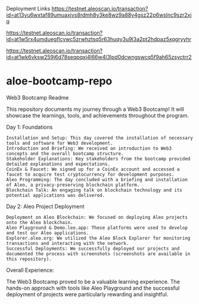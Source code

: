 Deployment Links
https://testnet.aleoscan.io/transaction?id=at13yu6wxtaf89umuaxjvs8rdmh8y3ke8wz9a88y4gsz22p6wslnc9szr2xjq

https://testnet.aleoscan.io/transaction?id=at1w5rx4umduegflcywc5zrwhztsq5r63huqy3u9l3a2pt2hdpaz5xqgryyhr

https://testnet.aleoscan.io/transaction?id=at1wk6vksw259j6d78seqpqxj4l66w4l3lpd0dcwngswcq5f9ah65zsyctrr2


# aloe-bootcamp-repo
Web3 Bootcamp Readme

This repository documents my journey through a Web3 Bootcamp! It will showcase the learnings, tools, and achievements throughout the program.

Day 1: Foundations

    Installation and Setup: This day covered the installation of necessary tools and software for Web3 development.
    Introduction and Briefing: We received an introduction to Web3 concepts and the overall bootcamp structure.
    Stakeholder Explanations: Key stakeholders from the bootcamp provided detailed explanations and expectations.
    CoinEx & Faucet: We signed up for a CoinEx account and accessed a faucet to acquire test cryptocurrency for development purposes.
    Aleo Programming: The day concluded with a briefing and installation of Aleo, a privacy-preserving blockchain platform.
    Blockchain Talk: An engaging talk on blockchain technology and its potential applications was delivered.

Day 2: Aleo Project Deployment

    Deployment on Aleo Blockchain: We focused on deploying Aleo projects onto the Aleo blockchain.
    Aleo Playground & Demo.leo.app: These platforms were used to develop and test our Aleo applications.
    Explorer.aleo.org: We utilized the Aleo Block Explorer for monitoring transactions and interacting with the network.
    Successful Deployments: We successfully deployed our projects and documented the process with screenshots (screenshots are available in this repository).

Overall Experience:

The Web3 Bootcamp proved to be a valuable learning experience. The hands-on approach with tools like Aleo Playground and the successful deployment of projects were particularly rewarding and insightful.
